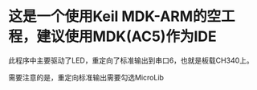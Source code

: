 # 这是一个使用Keil MDK-ARM的空工程，建议使用MDK(AC5)作为IDE

此程序中主要驱动了LED，重定向了标准输出到串口6，也就是板载CH340上。

需要注意的是，重定向标准输出需要勾选MicroLib
